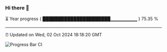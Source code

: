 ### Hi there 👋

⏳ Year progress { ██████████████████████▁▁▁▁▁▁▁▁ } 75.35 %

---

⏰ Updated on Wed, 02 Oct 2024 18:18:20 GMT

![Progress Bar CI](https://github.com/liununu/liununu/workflows/Progress%20Bar%20CI/badge.svg)
